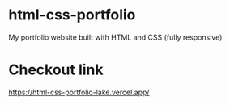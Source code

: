# html-css-portfolio
My portfolio website built with HTML and CSS (fully responsive)

# Checkout link
https://html-css-portfolio-lake.vercel.app/
